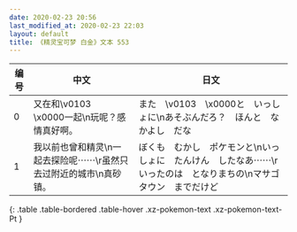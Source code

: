 ```yaml
---
date: 2020-02-23 20:56
last_modified_at: 2020-02-23 22:03
layout: default
title: 《精灵宝可梦 白金》文本 553
---
```

| 编号 | 中文 | 日文 |
| ---- | ---- | ---- |
| 0 | 又在和\v0103　\x0000一起\n玩呢？感情真好啊。 | また　\v0103　\x0000と　いっしょに\nあそぶんだろ？　ほんと　なかよし　だな |
| 1 | 我以前也曾和精灵\n一起去探险呢⋯⋯\r虽然只去过附近的城市\n真砂镇。 | ぼくも　むかし　ポケモンと\nいっしょに　たんけん　したなあ⋯⋯\rいったのは　となりまちの\nマサゴタウン　までだけど |
{: .table .table-bordered .table-hover .xz-pokemon-text .xz-pokemon-text-Pt }